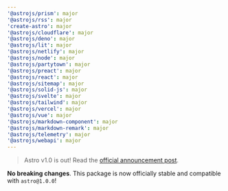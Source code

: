 ```yaml
---
'@astrojs/prism': major
'@astrojs/rss': major
'create-astro': major
'@astrojs/cloudflare': major
'@astrojs/deno': major
'@astrojs/lit': major
'@astrojs/netlify': major
'@astrojs/node': major
'@astrojs/partytown': major
'@astrojs/preact': major
'@astrojs/react': major
'@astrojs/sitemap': major
'@astrojs/solid-js': major
'@astrojs/svelte': major
'@astrojs/tailwind': major
'@astrojs/vercel': major
'@astrojs/vue': major
'@astrojs/markdown-component': major
'@astrojs/markdown-remark': major
'@astrojs/telemetry': major
'@astrojs/webapi': major
---
```


> Astro v1.0 is out! Read the [official announcement post](https://astro.build/blog/astro-1/).

**No breaking changes**. This package is now officially stable and compatible with `astro@1.0.0`!
